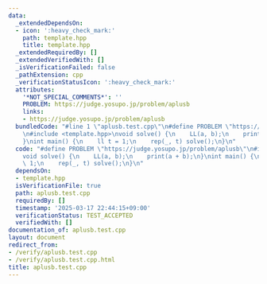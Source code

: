 ```yaml
---
data:
  _extendedDependsOn:
  - icon: ':heavy_check_mark:'
    path: template.hpp
    title: template.hpp
  _extendedRequiredBy: []
  _extendedVerifiedWith: []
  _isVerificationFailed: false
  _pathExtension: cpp
  _verificationStatusIcon: ':heavy_check_mark:'
  attributes:
    '*NOT_SPECIAL_COMMENTS*': ''
    PROBLEM: https://judge.yosupo.jp/problem/aplusb
    links:
    - https://judge.yosupo.jp/problem/aplusb
  bundledCode: "#line 1 \"aplusb.test.cpp\"\n#define PROBLEM \"https://judge.yosupo.jp/problem/aplusb\"\
    \n#include <template.hpp>\nvoid solve() {\n    LL(a, b);\n    print(a + b);\n\
    }\nint main() {\n    ll t = 1;\n    rep(_, t) solve();\n}\n"
  code: "#define PROBLEM \"https://judge.yosupo.jp/problem/aplusb\"\n#include <template.hpp>\n\
    void solve() {\n    LL(a, b);\n    print(a + b);\n}\nint main() {\n    ll t =\
    \ 1;\n    rep(_, t) solve();\n}\n"
  dependsOn:
  - template.hpp
  isVerificationFile: true
  path: aplusb.test.cpp
  requiredBy: []
  timestamp: '2025-03-17 22:44:15+09:00'
  verificationStatus: TEST_ACCEPTED
  verifiedWith: []
documentation_of: aplusb.test.cpp
layout: document
redirect_from:
- /verify/aplusb.test.cpp
- /verify/aplusb.test.cpp.html
title: aplusb.test.cpp
---
```

